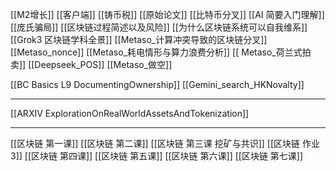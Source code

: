 [[M2增长]]
[[客户端]]
[[铸币税]]
[[原始论文]]
[[比特币分叉]]
[[AI 简要入门理解]]
[[庞氏骗局]]
[[区块链过程简述以及风险]]
[[为什么区块链系统可以自我维系]]
[[Grok3 区块链学科全景]]
[[Metaso_计算冲突导致的区块链分叉]]
[[Metaso_nonce]]
[[Metaso_耗电情形与算力浪费分析]]
[[ Metaso_荷兰式拍卖]]
[[Deepseek_POS]]
[[Metaso_做空]]

[[BC Basics L9 DocumentingOwnership]]
[[Gemini_search_HKNovalty]]

----
[[ARXIV ExplorationOnRealWorldAssetsAndTokenization]]

---



[[区块链 第一课]]
[[区块链 第二课]]
[[区块链 第三课 挖矿与共识]]
[[区块链 作业 3]]
[[区块链 第四课]]
[[区块链 第五课]]
[[区块链 第六课]]
[[区块链 第七课]]







